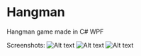 # Hangman
Hangman game made in C# WPF


Screenshots:
![Alt text](https://i.imgur.com/PyzJGhd.jpeg "User screen")
![Alt text](https://i.imgur.com/JLNVqHh.jpeg "Game screen")
![Alt text](https://i.imgur.com/uMRa7T1.gif "Gameplay")
